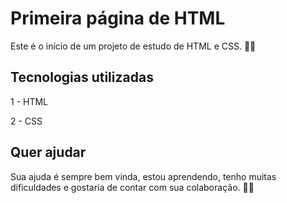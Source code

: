 # Primeira página de HTML

Este é o início de um projeto de estudo de HTML e CSS. 👨🏾

## Tecnologias utilizadas

1 - HTML

2 - CSS

## Quer ajudar

Sua ajuda é sempre bem vinda, estou aprendendo, tenho muitas dificuldades e gostaria de contar com sua colaboração. 🤝🏾